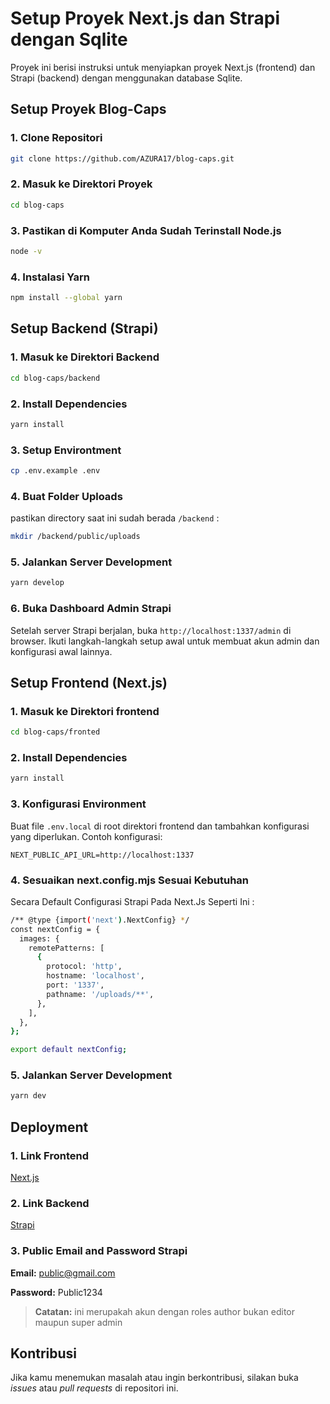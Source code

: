 # Setup Proyek Next.js dan Strapi dengan Sqlite

Proyek ini berisi instruksi untuk menyiapkan proyek Next.js (frontend) dan Strapi (backend) dengan menggunakan database Sqlite.

## Setup Proyek Blog-Caps

### 1. Clone Repositori

```bash
git clone https://github.com/AZURA17/blog-caps.git
```

### 2. Masuk ke Direktori Proyek

```bash
cd blog-caps
```

### 3. Pastikan di Komputer Anda Sudah Terinstall Node.js

```bash
node -v
```

### 4. Instalasi Yarn

```bash
npm install --global yarn
```


## Setup Backend (Strapi)

### 1. Masuk ke Direktori Backend

```bash
cd blog-caps/backend
```

### 2. Install Dependencies

```bash
yarn install
```

### 3. Setup Environtment

```bash
cp .env.example .env
```

### 4. Buat Folder Uploads

pastikan directory saat ini sudah berada `/backend` :

```bash
mkdir /backend/public/uploads
```

### 5. Jalankan Server Development

```bash
yarn develop
```

### 6. Buka Dashboard Admin Strapi

Setelah server Strapi berjalan, buka `http://localhost:1337/admin` di browser. Ikuti langkah-langkah setup awal untuk membuat akun admin dan konfigurasi awal lainnya.


## Setup Frontend (Next.js)

### 1. Masuk ke Direktori frontend

```bash
cd blog-caps/fronted
```

### 2. Install Dependencies

```bash
yarn install
```

### 3. Konfigurasi Environment

Buat file `.env.local` di root direktori frontend dan tambahkan konfigurasi yang diperlukan. Contoh konfigurasi:

```plaintext
NEXT_PUBLIC_API_URL=http://localhost:1337
```

### 4. Sesuaikan next.config.mjs Sesuai Kebutuhan

Secara Default Configurasi Strapi Pada Next.Js Seperti Ini : 

```bash
/** @type {import('next').NextConfig} */
const nextConfig = {
  images: {
    remotePatterns: [
      {
        protocol: 'http',
        hostname: 'localhost',
        port: '1337',
        pathname: '/uploads/**',
      },
    ],
  },
};

export default nextConfig;
```

### 5. Jalankan Server Development

```bash
yarn dev
```

## Deployment

### 1. Link Frontend

[Next.js](https://jejakwisata.site)

### 2. Link Backend

[Strapi](https://develop.jejakwisata.site)

### 3. Public Email and Password Strapi

**Email:** public@gmail.com

**Password:** Public1234

> **Catatan:** ini merupakah akun dengan roles author bukan editor maupun super admin

## Kontribusi

Jika kamu menemukan masalah atau ingin berkontribusi, silakan buka *issues* atau *pull requests* di repositori ini.
